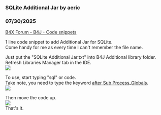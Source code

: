 ### SQLite Additional Jar by aeric
### 07/30/2025
[B4X Forum - B4J - Code snippets](https://www.b4x.com/android/forum/threads/168004/)

1 line code snippet to add Additional Jar for SQLite.  
Come handy for me as every time I can't remember the file name.  
  
Just put the "SQLite Additional Jar.txt" into B4J Additional library folder. Refresh Libraries Manager tab in the IDE.  
![](https://www.b4x.com/android/forum/attachments/165675)  
  
To use, start typing "sql" or code.  
Take note, you need to type the keyword [after Sub Process\_Globals](https://www.b4x.com/android/forum/threads/b4x-code-snippets.152450/#post-1029721).  
![](https://www.b4x.com/android/forum/attachments/165676)  
  
Then move the code up.  
![](https://www.b4x.com/android/forum/attachments/165677)  
That's it.